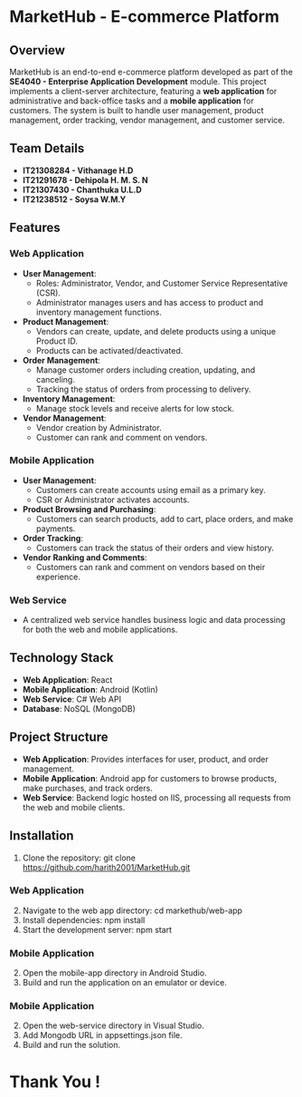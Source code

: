 # MarketHub - E-commerce Platform

## Overview
MarketHub is an end-to-end e-commerce platform developed as part of the **SE4040 - Enterprise Application Development** module. This project implements a client-server architecture, featuring a **web application** for administrative and back-office tasks and a **mobile application** for customers. The system is built to handle user management, product management, order tracking, vendor management, and customer service.

## Team Details
- **IT21308284 - Vithanage H.D**
- **IT21291678 - Dehipola H. M. S. N**
- **IT21307430 - Chanthuka U.L.D**
- **IT21238512 - Soysa W.M.Y**

## Features

### Web Application
- **User Management**: 
  - Roles: Administrator, Vendor, and Customer Service Representative (CSR).
  - Administrator manages users and has access to product and inventory management functions.
- **Product Management**:
  - Vendors can create, update, and delete products using a unique Product ID.
  - Products can be activated/deactivated.
- **Order Management**:
  - Manage customer orders including creation, updating, and canceling.
  - Tracking the status of orders from processing to delivery.
- **Inventory Management**:
  - Manage stock levels and receive alerts for low stock.
- **Vendor Management**:
  - Vendor creation by Administrator.
  - Customer can rank and comment on vendors.
  
### Mobile Application
- **User Management**:
  - Customers can create accounts using email as a primary key.
  - CSR or Administrator activates accounts.
- **Product Browsing and Purchasing**:
  - Customers can search products, add to cart, place orders, and make payments.
- **Order Tracking**:
  - Customers can track the status of their orders and view history.
- **Vendor Ranking and Comments**:
  - Customers can rank and comment on vendors based on their experience.

### Web Service
- A centralized web service handles business logic and data processing for both the web and mobile applications.

## Technology Stack
- **Web Application**: React 
- **Mobile Application**: Android (Kotlin)
- **Web Service**: C# Web API
- **Database**: NoSQL (MongoDB)

## Project Structure
- **Web Application**: Provides interfaces for user, product, and order management.
- **Mobile Application**: Android app for customers to browse products, make purchases, and track orders.
- **Web Service**: Backend logic hosted on IIS, processing all requests from the web and mobile clients.

## Installation
1. Clone the repository:
   git clone https://github.com/harith2001/MarketHub.git
### Web Application
2. Navigate to the web app directory:
    cd markethub/web-app
3. Install dependencies:
    npm install
4. Start the development server:
    npm start

### Mobile Application
2. Open the mobile-app directory in Android Studio.
3. Build and run the application on an emulator or device.

### Mobile Application
2. Open the web-service directory in Visual Studio.
3. Add Mongodb URL in appsettings.json file.
4. Build and run the solution.

# Thank You !

